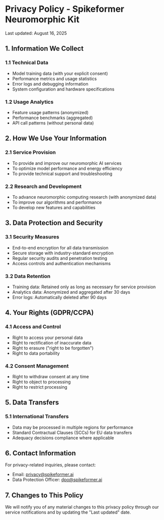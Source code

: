 # Privacy Policy - Spikeformer Neuromorphic Kit

Last updated: August 16, 2025

## 1. Information We Collect

### 1.1 Technical Data
- Model training data (with your explicit consent)
- Performance metrics and usage statistics
- Error logs and debugging information
- System configuration and hardware specifications

### 1.2 Usage Analytics
- Feature usage patterns (anonymized)
- Performance benchmarks (aggregated)
- API call patterns (without personal data)

## 2. How We Use Your Information

### 2.1 Service Provision
- To provide and improve our neuromorphic AI services
- To optimize model performance and energy efficiency
- To provide technical support and troubleshooting

### 2.2 Research and Development
- To advance neuromorphic computing research (with anonymized data)
- To improve our algorithms and performance
- To develop new features and capabilities

## 3. Data Protection and Security

### 3.1 Security Measures
- End-to-end encryption for all data transmission
- Secure storage with industry-standard encryption
- Regular security audits and penetration testing
- Access controls and authentication mechanisms

### 3.2 Data Retention
- Training data: Retained only as long as necessary for service provision
- Analytics data: Anonymized and aggregated after 30 days
- Error logs: Automatically deleted after 90 days

## 4. Your Rights (GDPR/CCPA)

### 4.1 Access and Control
- Right to access your personal data
- Right to rectification of inaccurate data
- Right to erasure ("right to be forgotten")
- Right to data portability

### 4.2 Consent Management
- Right to withdraw consent at any time
- Right to object to processing
- Right to restrict processing

## 5. Data Transfers

### 5.1 International Transfers
- Data may be processed in multiple regions for performance
- Standard Contractual Clauses (SCCs) for EU data transfers
- Adequacy decisions compliance where applicable

## 6. Contact Information

For privacy-related inquiries, please contact:
- Email: privacy@spikeformer.ai
- Data Protection Officer: dpo@spikeformer.ai

## 7. Changes to This Policy

We will notify you of any material changes to this privacy policy through our service notifications and by updating the "Last updated" date.
